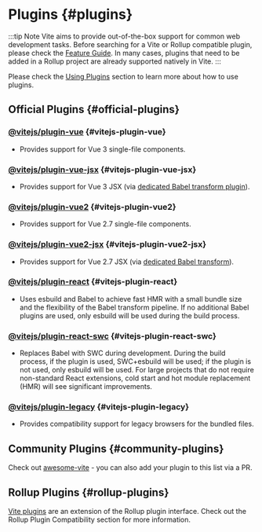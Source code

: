 # Plugins {#plugins}

:::tip Note
Vite aims to provide out-of-the-box support for common web development tasks. Before searching for a Vite or Rollup compatible plugin, please check the [Feature Guide](../guide/features.md). In many cases, plugins that need to be added in a Rollup project are already supported natively in Vite.
:::

Please check the [Using Plugins](../guide/using-plugins.md) section to learn more about how to use plugins.

## Official Plugins {#official-plugins}

### [@vitejs/plugin-vue](https://github.com/vitejs/vite-plugin-vue/tree/main/packages/plugin-vue) {#vitejs-plugin-vue}

- Provides support for Vue 3 single-file components.

### [@vitejs/plugin-vue-jsx](https://github.com/vitejs/vite-plugin-vue/tree/main/packages/plugin-vue-jsx) {#vitejs-plugin-vue-jsx}

- Provides support for Vue 3 JSX (via [dedicated Babel transform plugin](https://github.com/vuejs/jsx-next)).

### [@vitejs/plugin-vue2](https://github.com/vitejs/vite-plugin-vue2) {#vitejs-plugin-vue2}

- Provides support for Vue 2.7 single-file components.

### [@vitejs/plugin-vue2-jsx](https://github.com/vitejs/vite-plugin-vue2-jsx) {#vitejs-plugin-vue2-jsx}

- Provides support for Vue 2.7 JSX (via [dedicated Babel transform](https://github.com/vuejs/jsx-vue2/)).

### [@vitejs/plugin-react](https://github.com/vitejs/vite-plugin-react/tree/main/packages/plugin-react) {#vitejs-plugin-react}

- Uses esbuild and Babel to achieve fast HMR with a small bundle size and the flexibility of the Babel transform pipeline. If no additional Babel plugins are used, only esbuild will be used during the build process.

### [@vitejs/plugin-react-swc](https://github.com/vitejs/vite-plugin-react-swc) {#vitejs-plugin-react-swc}

- Replaces Babel with SWC during development. During the build process, if the plugin is used, SWC+esbuild will be used; if the plugin is not used, only esbuild will be used. For large projects that do not require non-standard React extensions, cold start and hot module replacement (HMR) will see significant improvements.

### [@vitejs/plugin-legacy](https://github.com/vitejs/vite/tree/main/packages/plugin-legacy) {#vitejs-plugin-legacy}

- Provides compatibility support for legacy browsers for the bundled files.

## Community Plugins {#community-plugins}

Check out [awesome-vite](https://github.com/vitejs/awesome-vite#plugins) - you can also add your plugin to this list via a PR.

## Rollup Plugins {#rollup-plugins}

[Vite plugins](../guide/api-plugin.md) are an extension of the Rollup plugin interface. Check out the Rollup Plugin Compatibility section for more information.

